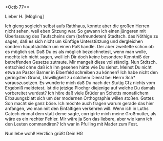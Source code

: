  <Octb 77>*

Lieber H. [Mögling]

Ich gieng sogleich selbst aufs Rathhaus, konnte aber die großen Herren nicht sehen, weil eben Sitzung war. So gewann ich einen jüngeren mit Überlassung des Taufscheins dem (befreundeten) Stadtsch. das Nöthige zu sagen, daß es sich nicht um künftige Unterstützung und dergleichen sondern hauptsächlich um einen Paß handle. Der aber zweifelte schon ob es möglich sei. Daß Du es als möglich bezeichnetest, wenn man wolle, mochte ich nicht sagen, weil ich Dir doch keine besondere Kenntniß der betreffenden Gesetze zutraute. Mir mangelt diese vollständig. Nun Stdtsch. entschied ohne daß ich ihn gesehen hätte wie Du siehst. Meinst Du nicht etwa an Pastor Barner in Elberfeld schreiben zu können? Ich habe nicht den geringsten Grund, Unwilligkeit zu solchem Dienst bei Herrn Sch<uldt>* vorauszusetzen. 
Es wunderte mich daß Du nach der Stuttg Cfz nichts vom Ergebniß meldetest. Ist die jetzige Plochgr diejenige auf welche Du damals vorbereitet wurdest? Ich höre daß viele Brüder an Schotts monatlichem Erbauungsblatt sich um der modernen Orthographie willen stoßen. Gottes Son macht sie ganz böse. Ich möchte auch fragen warum gerade das hier anfangen, wo man mit den Einfältigen verkehren will. Wenn ich in Luths Catech einmal dem statt deme sagte, corrigirte mich meine Großmutter, als wäre es ein rechter Fehler. Mir wäre ja Son das liebere, aber wie kann ich den Leuten commandiren? Ich war in Pfulling mit Mader zum Fest.

 Nun lebe wohl! Herzlich grüßt Dein HG
